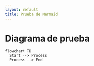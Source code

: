 ```yaml
---
layout: default
title: Prueba de Mermaid
---
```


# Diagrama de prueba

```mermaid
flowchart TD
  Start --> Process
  Process --> End
```
